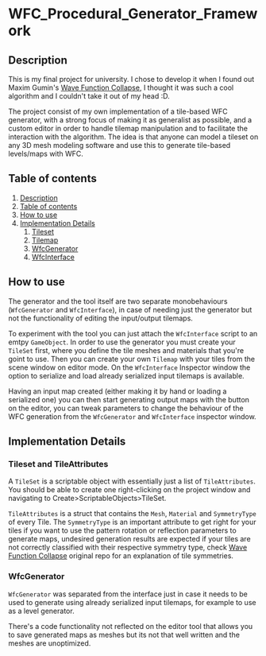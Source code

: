 # WFC_Procedural_Generator_Framework

## Description <a id="description"></a>
This is my final project for university. I chose to develop it when I found out Maxim Gumin's [Wave Function Collapse](https://github.com/mxgmn/WaveFunctionCollapse), I thought it was such a cool algorithm and I couldn't take it out of my head :D. 

The project consist of my own implementation of a tile-based WFC generator, with a strong focus of making it as generalist as possible, and a custom editor in order to handle tilemap manipulation and to facilitate the interaction with the algorithm. The idea is that anyone can model a tileset on any 3D mesh modeling software and use this to generate tile-based levels/maps with WFC.

## Table of contents <a id="ContentTable"></a>
1. [Description][def]
2. [Table of contents][def2]
3. [How to use][def3]
4. [Implementation Details][def4]
    1. [Tileset][def5]
    2. [Tilemap][def6]
    3. [WfcGenerator][def7]
    4. [WfcInterface][def8]
    

## How to use <a id="HowTo"></a>
The generator and the tool itself are two separate monobehaviours (`WfcGenerator` and `WfcInterface`), in case of needing just the generator but not the functionality of editing the input/output tilemaps. 

To experiment with the tool you can just attach the `WfcInterface` script to an emtpy `GameObject`. In order to use the generator you must create your `TileSet` first, where you define the tile meshes and materials that you're goint to use. Then you can create your own `Tilemap` with your tiles from the scene window on editor mode. On the `WfcInterface` Inspector window the option to serialize and load already serialized input tilemaps is available.

Having an input map created (either making it by hand or loading a serialized one) you can then start generating output maps with the button on the editor, you can tweak parameters to change the behaviour of the WFC generation from the `WfcGenerator` and `WfcInterface` inspector window.

## Implementation Details <a id="Implementation"></a>

### Tileset and TileAttributes <a id="Tileset"></a>
A `TileSet` is a scriptable object with essentially just a list of `TileAttributes`. You should be able to create one right-clicking on the project window and navigating to Create>ScriptableObjects>TileSet.

`TileAttributes` is a struct that contains the `Mesh`, `Material` and `SymmetryType` of every Tile. The `SymmetryType` is an important attribute to get right for your tiles if you want to use the pattern rotation or reflection parameters to generate maps, undesired generation results are expected if your tiles are not correctly classified with their respective symmetry type, check [Wave Function Collapse](https://github.com/mxgmn/WaveFunctionCollapse) original repo for an explanation of tile symmetries.

### WfcGenerator<a id="WfcGenerator"></a>
`WfcGenerator` was separated from the interface just in case it needs to be used to generate using already serialized input tilemaps, for example to use as a level generator. 

There's a code functionality not reflected on the editor tool that allows you to save generated maps as meshes but its not that well written and the meshes are unoptimized.





[def]: #description
[def2]: #ContentTable
[def3]: #HowTo
[def4]: #Implementation
[def5]: #Tileset
[def6]: #Tilemap
[def7]: #WfcGenerator
[def8]: #WfcInterface